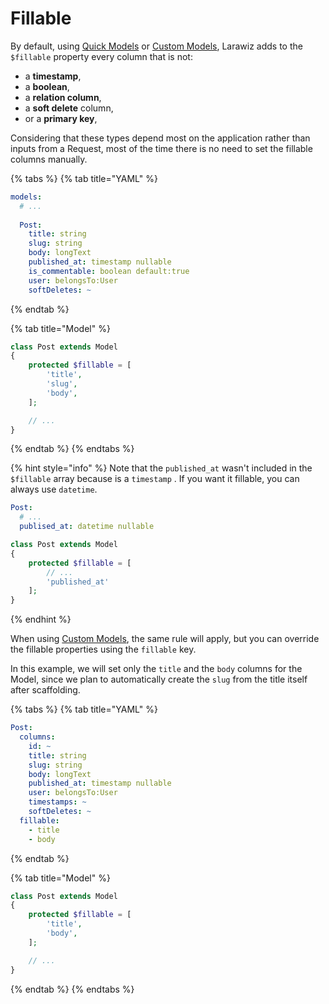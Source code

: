 # Fillable

By default, using [Quick Models](./#quick-model) or [Custom Models](./#custom-model), Larawiz adds to the `$fillable` property every column that is not:

* a **timestamp**, 
* a **boolean**, 
* a **relation column**, 
* a **soft delete** column,
* or a **primary key**, 

Considering that these types depend most on the application rather than inputs from a Request, most of the time there is no need to set the fillable columns manually.

{% tabs %}
{% tab title="YAML" %}
```yaml
models:
  # ...
  
  Post:
    title: string
    slug: string
    body: longText
    published_at: timestamp nullable
    is_commentable: boolean default:true
    user: belongsTo:User
    softDeletes: ~
```
{% endtab %}

{% tab title="Model" %}
```php
class Post extends Model
{
    protected $fillable = [
        'title',
        'slug',
        'body',
    ];

    // ...
}
```
{% endtab %}
{% endtabs %}

{% hint style="info" %}
Note that the `published_at` wasn't included in the `$fillable` array because is a `timestamp` . If you want it fillable, you can always use `datetime`.

```yaml
Post:
  # ...
  publised_at: datetime nullable
```

```php
class Post extends Model
{
    protected $fillable = [
        // ...
        'published_at'
    ];
}
```
{% endhint %}

When using [Custom Models](./#custom-model), the same rule will apply, but you can override the fillable properties using the `fillable` key. 

In this example, we will set only the `title` and the `body` columns for the Model, since we plan to automatically create the `slug` from the title itself after scaffolding.

{% tabs %}
{% tab title="YAML" %}
```yaml
Post:
  columns:
    id: ~
    title: string
    slug: string
    body: longText
    published_at: timestamp nullable
    user: belongsTo:User
    timestamps: ~
    softDeletes: ~
  fillable:
    - title
    - body
```
{% endtab %}

{% tab title="Model" %}
```php
class Post extends Model
{
    protected $fillable = [
        'title',
        'body',
    ];

    // ...
}
```
{% endtab %}
{% endtabs %}

